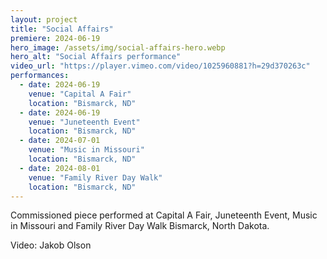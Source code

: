 ```yaml
---
layout: project
title: "Social Affairs"
premiere: 2024-06-19
hero_image: /assets/img/social-affairs-hero.webp
hero_alt: "Social Affairs performance"
video_url: "https://player.vimeo.com/video/1025960881?h=29d370263c"
performances:
  - date: 2024-06-19
    venue: "Capital A Fair"
    location: "Bismarck, ND"
  - date: 2024-06-19
    venue: "Juneteenth Event"
    location: "Bismarck, ND"
  - date: 2024-07-01
    venue: "Music in Missouri"
    location: "Bismarck, ND"
  - date: 2024-08-01
    venue: "Family River Day Walk"
    location: "Bismarck, ND"
---
```


Commissioned piece performed at Capital A Fair, Juneteenth Event, Music in Missouri and Family River Day Walk Bismarck, North Dakota.

Video: Jakob Olson